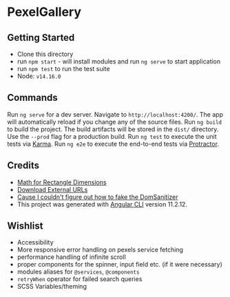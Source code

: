 # PexelGallery

## Getting Started

- Clone this directory
- run `npm start` - will install modules and run `ng serve` to start application
- run `npm test` to run the test suite
- Node: `v14.16.0`

## Commands

Run `ng serve` for a dev server. Navigate to `http://localhost:4200/`. The app will automatically reload if you change any of the source files.
Run `ng build` to build the project. The build artifacts will be stored in the `dist/` directory. Use the `--prod` flag for a production build.
Run `ng test` to execute the unit tests via [Karma](https://karma-runner.github.io).
Run `ng e2e` to execute the end-to-end tests via [Protractor](http://www.protractortest.org/).

## Credits

- [Math for Rectangle Dimensions](https://stackoverflow.com/questions/1373035/how-do-i-scale-one-rectangle-to-the-maximum-size-possible-within-another-rectang)
- [Download External URLs](https://stackoverflow.com/questions/51076581/download-images-using-html-or-javascript)
- [Cause I couldn't figure out how to fake the DomSanitizer](https://stackoverflow.com/questions/59802807/create-an-instance-of-the-abstract-class-domsanitizer)
- This project was generated with [Angular CLI](https://github.com/angular/angular-cli) version 11.2.12.

## Wishlist

- Accessibility
- More responsive error handling on pexels service fetching
- performance handling of infinite scroll
- proper components for the spinner, input field etc. (if it were necessary)
- modules aliases for `@services`, `@components`
- `retryWhen` operator for failed search queries
- SCSS Variables/theming
